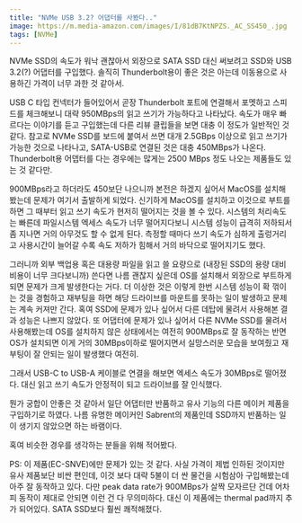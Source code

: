 ```yaml
---
title: "NVMe USB 3.2? 어댑터를 사봤다.."
image: https://m.media-amazon.com/images/I/81dB7KtNPZS._AC_SS450_.jpg
tags: [NVMe]
---
```


NVMe SSD의 속도가 워낙 괜찮아서 외장으로 SATA SSD 대신 써보려고 SSD와 USB 3.2(?) 어댑터를 구입했다. 솔직히 Thunderbolt용이 좋은 것은 아는데 이동용으로 사용하긴 가격이 너무 과한 것 같아서.

USB C 타입 컨넥터가 들어있어서 곧장 Thunderbolt 포트에 연결해서 포멧하고 스피드를 체크해보니 대략 950MBps의 읽고 쓰기가 가능하다고 나타났다. 속도가 매우 빠르다는 이야기를 듣고 구입했는데 다른 리뷰 클립들을 보면 대충 이 정도가 일반적인 것 같다. 참고로 NVMe SSD를 보드에 붙여서 쓰면 대개 2.5GBps 이상으로 읽고 쓰기가 가능한 것으로 나타나고, SATA-USB로 연결된 것은 대충 450MBps가 나온다. Thunderbolt용 어뎁터를 다는 경우에는 많게는 2500 MBps 정도 나오는 제품들도 있는 것 같다만.

900MBps라고 하더라도 450보단 나으니까 본전은 하겠지 싶어서 MacOS를 설치해봤는데 문제가 여기서 출발하게 되었다. 신기하게 MacOS를 설치하고 이것으로 부트를 하면 그 때부터 읽고 쓰기 속도가 현저히 떨어지는 것을 볼 수 있다. 시스템의 처리속도는 빠른데 파일시스템 엑세스 속도가 너무 떨어지다보니 시스템 성능이 급격히 저하되서 좀 지나면 거의 아무것도 할 수 없게 된다. 측정할 때마다 쓰기 속도가 심하게 출렁거리고 사용시간이 늘어갈 수록 속도 저하가 힘해서 거의 바닥으로 떨어지기도 했다. 

그러니까 외부 백업용 혹은 대용량 파일을 읽고 쓸 요량으로 (내장된 SSD의 용량 대비 비용이 너무 크다보니까) 쓴다면 나름 괜찮지 싶은데 OS를 설치해서 외장으로 부트하게 되면 문제가 크게 발생한다는 거다. 더 이상한 것은 이렇게 한번 시스템 성능이 확 꺾이는 것을 경험하고 재부팅을 하면 해당 드라이브를 마운트를 못하는 일이 발생하고 문제는 계속 커져만 간다. 혹여 SSD에 문제가 있나 싶어서 다른 데탑에 물려서 사용해본 결과 성능은 나쁘지 않았다. 또 어댑터에 문제가 있나 싶어서 다른 NVMe SSD를 물려서 사용해봤는데 OS를 설치하지 않은 상태에서는 여전히 900MBps로 잘 동작하는 반면 OS가 설치되면 이게 거의 30MBps이하로 떨어지면서 실망스러운 모습을 보여줬고 재부팅이 잘 안되는 일이 발생했다 여전히.

그래서 USB-C to USB-A 케이블로 연결을 해보면 엑세스 속도가 30MBps로 떨어졌다. 대신 읽고 쓰기 속도가 안정적이 되고 드라이브를 잘 인식했다. 

뭔가 궁합이 안좋은 것 같아서 일단 어댑터만 반품하고 유사 기능의 다른 메이커 제품을 구입하기로 하였다. 나름 유명한 메이커인 Sabrent의 제품인데 SSD까지 반품하는 일이 생기지 않았으면 하는 바램이다.

혹여 비슷한 경우를 생각하는 분들을 위해 적어봤다.

PS: 이 제품(EC-SNVE)에만 문제가 있는 것 같다. 사실 가격이 제법 인하된 것이지만 유사 제품보단 비싼 편인데, 이것 보다 대략 5불이 더 싼 물건을 시험삼아 구입해봤는데 아주 잘 동작하고 있다. 다만 peak data rate가 900MBps가 살짝 모자르단 건데 어차피 동작이 제대로 안되면 이런 건 다 무의미하다. 대신 이 제품에는 thermal pad까지 추가 되어있다. SATA SSD보다 훨씬 쾌적해졌다.




